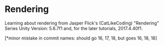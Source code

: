 # Rendering
Learning about rendering from Jasper Flick's (CatLikeCoding) "Rendering" Series
Unity Version: 5.6.7f1 and, for the later tutorials, 2017.4.40f1.


[*minor mistake in commit names: should go 16, 17, 18, but goes 16, 18, 18]
